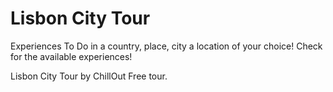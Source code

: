 # Lisbon City Tour

Experiences To Do in a country, place, city a location of your choice! Check for the available experiences!

Lisbon City Tour by ChillOut Free tour.
